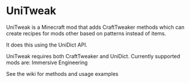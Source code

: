 # UniTweak
UniTweak is a Minecraft mod that adds CraftTweaker methods which can create recipes for mods other based on patterns instead of items.

It does this using the UniDict API.

UniTweak requires both CraftTweaker and UniDict. Currently supported mods are: Immersive Engineering

See the wiki for methods and usage examples
